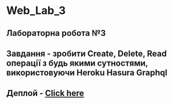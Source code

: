 # Web_Lab_3

## Лабораторна робота №3

## Завдання - зробити Create, Delete, Read операції з будь якими сутностями, використовуючи Heroku Hasura Graphql

## Деплой - [Click here](https://kpi-webpr-lab-3.vercel.app)